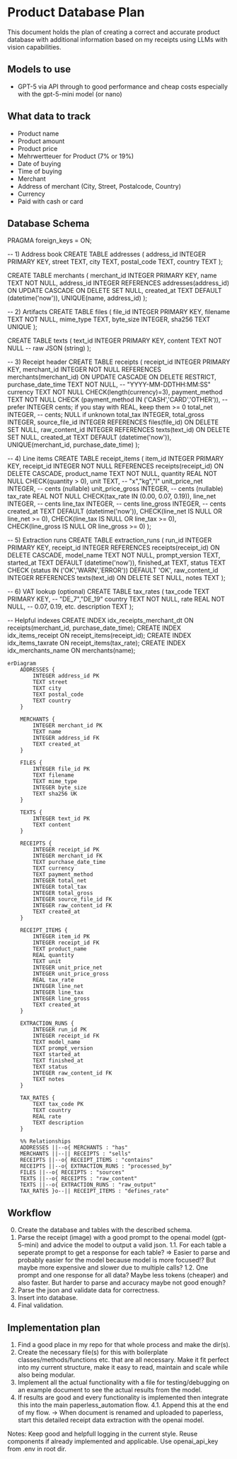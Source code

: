 # Product Database Plan

This document holds the plan of creating a correct and accurate product database with additional information based on my receipts using LLMs with vision 
capabilities.

## Models to use

- GPT-5 via API through to good performance and cheap costs especially with the gpt-5-mini model (or nano)

## What data to track

- Product name
- Product amount
- Product price
- Mehrwertteuer for Product (7% or 19%)
- Date of buying
- Time of buying
- Merchant
- Address of merchant (City, Street, Postalcode, Country)
- Currency
- Paid with cash or card

## Database Schema

PRAGMA foreign_keys = ON;

-- 1) Address book
CREATE TABLE addresses (
  address_id   INTEGER PRIMARY KEY,
  street       TEXT,
  city         TEXT,
  postal_code  TEXT,
  country      TEXT
);

CREATE TABLE merchants (
  merchant_id  INTEGER PRIMARY KEY,
  name         TEXT NOT NULL,
  address_id   INTEGER REFERENCES addresses(address_id) ON UPDATE CASCADE ON DELETE SET NULL,
  created_at   TEXT DEFAULT (datetime('now')),
  UNIQUE(name, address_id)
);

-- 2) Artifacts
CREATE TABLE files (
  file_id    INTEGER PRIMARY KEY,
  filename   TEXT NOT NULL,
  mime_type  TEXT,
  byte_size  INTEGER,
  sha256     TEXT UNIQUE
);

CREATE TABLE texts (
  text_id    INTEGER PRIMARY KEY,
  content    TEXT NOT NULL           -- raw JSON (string)
);

-- 3) Receipt header
CREATE TABLE receipts (
  receipt_id        INTEGER PRIMARY KEY,
  merchant_id       INTEGER NOT NULL REFERENCES merchants(merchant_id) ON UPDATE CASCADE ON DELETE RESTRICT,
  purchase_date_time TEXT NOT NULL,   -- "YYYY-MM-DDTHH:MM:SS"
  currency          TEXT NOT NULL CHECK(length(currency)=3),
  payment_method    TEXT NOT NULL CHECK (payment_method IN ('CASH','CARD','OTHER')),
  -- prefer INTEGER cents; if you stay with REAL, keep them >= 0
  total_net         INTEGER,          -- cents; NULL if unknown
  total_tax         INTEGER,
  total_gross       INTEGER,
  source_file_id    INTEGER REFERENCES files(file_id) ON DELETE SET NULL,
  raw_content_id    INTEGER REFERENCES texts(text_id) ON DELETE SET NULL,
  created_at        TEXT DEFAULT (datetime('now')),
  UNIQUE(merchant_id, purchase_date_time)
);

-- 4) Line items
CREATE TABLE receipt_items (
  item_id          INTEGER PRIMARY KEY,
  receipt_id       INTEGER NOT NULL REFERENCES receipts(receipt_id) ON DELETE CASCADE,
  product_name     TEXT NOT NULL,
  quantity         REAL NOT NULL CHECK(quantity > 0),
  unit             TEXT,               -- "x","kg","l"
  unit_price_net   INTEGER,            -- cents (nullable)
  unit_price_gross INTEGER,            -- cents (nullable)
  tax_rate         REAL NOT NULL CHECK(tax_rate IN (0.00, 0.07, 0.19)),
  line_net         INTEGER,            -- cents
  line_tax         INTEGER,            -- cents
  line_gross       INTEGER,            -- cents
  created_at       TEXT DEFAULT (datetime('now')),
  CHECK(line_net    IS NULL OR line_net    >= 0),
  CHECK(line_tax    IS NULL OR line_tax    >= 0),
  CHECK(line_gross  IS NULL OR line_gross  >= 0)
);

-- 5) Extraction runs
CREATE TABLE extraction_runs (
  run_id         INTEGER PRIMARY KEY,
  receipt_id     INTEGER REFERENCES receipts(receipt_id) ON DELETE CASCADE,
  model_name     TEXT NOT NULL,
  prompt_version TEXT,
  started_at     TEXT DEFAULT (datetime('now')),
  finished_at    TEXT,
  status         TEXT CHECK (status IN ('OK','WARN','ERROR')) DEFAULT 'OK',
  raw_content_id INTEGER REFERENCES texts(text_id) ON DELETE SET NULL,
  notes          TEXT
);

-- 6) VAT lookup (optional)
CREATE TABLE tax_rates (
  tax_code   TEXT PRIMARY KEY,  -- "DE_7","DE_19"
  country    TEXT NOT NULL,
  rate       REAL NOT NULL,     -- 0.07, 0.19, etc.
  description TEXT
);

-- Helpful indexes
CREATE INDEX idx_receipts_merchant_dt ON receipts(merchant_id, purchase_date_time);
CREATE INDEX idx_items_receipt        ON receipt_items(receipt_id);
CREATE INDEX idx_items_taxrate        ON receipt_items(tax_rate);
CREATE INDEX idx_merchants_name       ON merchants(name);


```mermaid
erDiagram
    ADDRESSES {
        INTEGER address_id PK
        TEXT street
        TEXT city
        TEXT postal_code
        TEXT country
    }
    
    MERCHANTS {
        INTEGER merchant_id PK
        TEXT name
        INTEGER address_id FK
        TEXT created_at
    }
    
    FILES {
        INTEGER file_id PK
        TEXT filename
        TEXT mime_type
        INTEGER byte_size
        TEXT sha256 UK
    }
    
    TEXTS {
        INTEGER text_id PK
        TEXT content
    }
    
    RECEIPTS {
        INTEGER receipt_id PK
        INTEGER merchant_id FK
        TEXT purchase_date_time
        TEXT currency
        TEXT payment_method
        INTEGER total_net
        INTEGER total_tax
        INTEGER total_gross
        INTEGER source_file_id FK
        INTEGER raw_content_id FK
        TEXT created_at
    }
    
    RECEIPT_ITEMS {
        INTEGER item_id PK
        INTEGER receipt_id FK
        TEXT product_name
        REAL quantity
        TEXT unit
        INTEGER unit_price_net
        INTEGER unit_price_gross
        REAL tax_rate
        INTEGER line_net
        INTEGER line_tax
        INTEGER line_gross
        TEXT created_at
    }
    
    EXTRACTION_RUNS {
        INTEGER run_id PK
        INTEGER receipt_id FK
        TEXT model_name
        TEXT prompt_version
        TEXT started_at
        TEXT finished_at
        TEXT status
        INTEGER raw_content_id FK
        TEXT notes
    }
    
    TAX_RATES {
        TEXT tax_code PK
        TEXT country
        REAL rate
        TEXT description
    }

    %% Relationships
    ADDRESSES ||--o{ MERCHANTS : "has"
    MERCHANTS ||--|| RECEIPTS : "sells"
    RECEIPTS ||--o{ RECEIPT_ITEMS : "contains"
    RECEIPTS ||--o{ EXTRACTION_RUNS : "processed_by"
    FILES ||--o{ RECEIPTS : "sources"
    TEXTS ||--o{ RECEIPTS : "raw_content"
    TEXTS ||--o{ EXTRACTION_RUNS : "raw_output"
    TAX_RATES }o--|| RECEIPT_ITEMS : "defines_rate" 
```

## Workflow

  0. Create the database and tables with the described schema.
  1. Parse the receipt (image) with a good prompt to the openai model (gpt-5-mini) and advice the model to output a valid json.
    1.1. For each table a seperate prompt to get a response for each table? => Easier to parse and probably easier for the model because model is more focused!? But maybe more expensive and slower due to multiple calls?
    1.2. One prompt and one response for all data? Maybe less tokens (cheaper) and also faster. But harder to parse and accuracy maybe not good enough?
  2. Parse the json and validate data for correctness.
  3. Insert into database.
  4. Final validation. 

## Implementation plan

  1. Find a good place in my repo for that whole process and make the dir(s).
  2. Create the necessary file(s) for this with boilerplate classes/methods/functions etc. that are all necessary. Make it fit perfect into my current structure, make it
  easy to read, maintain and scale while also being modular.
  3. Implement all the actual functionality with a file for testing/debugging on an example document to see the actual results from the model.
  4. If results are good and every functionality is implemented then integrate this into the main paperless_automation flow.
    4.1. Append this at the end of my flow. -> When document is renamed and uploaded to paperless, start this detailed receipt data extraction with the openai model.
  
  Notes: Keep good and helpfull logging in the current style. Reuse components if already implemented and applicable. Use openai_api_key from .env in root dir. 